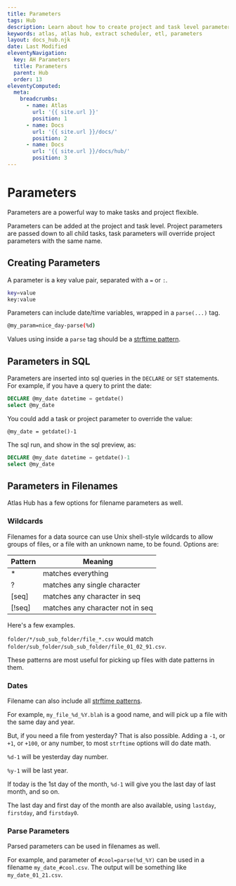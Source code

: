 ```yaml
---
title: Parameters
tags: Hub
description: Learn about how to create project and task level parameters for Atlas Hub. Parameters are a powerful way to make your tasks flexible.
keywords: atlas, atlas hub, extract scheduler, etl, parameters
layout: docs_hub.njk
date: Last Modified
eleventyNavigation:
  key: AH Parameters
  title: Parameters
  parent: Hub
  order: 13
eleventyComputed:
  meta:
    breadcrumbs:
      - name: Atlas
        url: '{{ site.url }}'
        position: 1
      - name: Docs
        url: '{{ site.url }}/docs/'
        position: 2
      - name: Docs
        url: '{{ site.url }}/docs/hub/'
        position: 3
---
```


# Parameters

Parameters are a powerful way to make tasks and project flexible.

Parameters can be added at the project and task level. Project parameters are passed down to all child tasks, task parameters will override project parameters with the same name.

## Creating Parameters

A parameter is a key value pair, separated with a `=` or `:`.

```bash
key=value
key:value
```

Parameters can include date/time variables, wrapped in a `parse(...)` tag.

```bash
@my_param=nice_day-parse(%d)
```

Values using inside a `parse` tag should be a [strftime pattern](https://strftime.org).

## Parameters in SQL

Parameters are inserted into sql queries in the `DECLARE` or `SET` statements. For example, if you have a query to print the date:

```sql
DECLARE @my_date datetime = getdate()
select @my_date
```

You could add a task or project parameter to override the value:

```
@my_date = getdate()-1
```

The sql run, and show in the sql preview, as:

```sql
DECLARE @my_date datetime = getdate()-1
select @my_date
```

## Parameters in Filenames

Atlas Hub has a few options for filename parameters as well.

### Wildcards

Filenames for a data source can use Unix shell-style wildcards to allow groups of files, or a file with an unknown name, to be found. Options are:

| Pattern | Meaning                          |
| ------- | -------------------------------- |
| \*      | matches everything               |
| ?       | matches any single character     |
| [seq]   | matches any character in seq     |
| [!seq]  | matches any character not in seq |

Here's a few examples.

`folder/*/sub_sub_folder/file_*.csv` would match `folder/sub_folder/sub_sub_folder/file_01_02_91.csv`.

These patterns are most useful for picking up files with date patterns in them.

### Dates

Filename can also include all [strftime patterns](https://strftime.org).

For example, `my_file_%d_%Y.blah` is a good name, and will pick up a file with the same day and year.

But, if you need a file from yesterday? That is also possible. Adding a `-1`, or `+1`, or `+100`, or any number, to most `strftime` options will do date math.

`%d-1` will be yesterday day number.

`%y-1` will be last year.

If today is the 1st day of the month, `%d-1` will give you the last day of last month, and so on.

The last day and first day of the month are also available, using `lastday`, `firstday`, and `firstday0`.

### Parse Parameters

Parsed parameters can be used in filenames as well.

For example, and parameter of `#cool=parse(%d_%Y)` can be used in a filename `my_date_#cool.csv`. The output will be something like `my_date_01_21.csv`.
